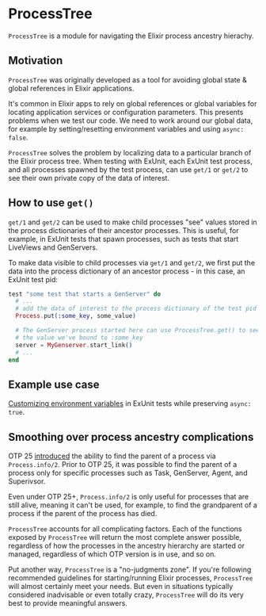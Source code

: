 # ProcessTree

<!-- MDOC -->
<!-- INCLUDE -->

`ProcessTree` is a module for navigating the Elixir process ancestry hierachy.

## Motivation

`ProcessTree` was originally developed as a tool for avoiding global state & global references in Elixir applications. 

It's common in Elixir apps to rely on global references or global variables for locating application services or configuration parameters. This presents problems when we test our code. We need to work around our global data, for example by setting/resetting environment variables and using `async: false`.

`ProcessTree` solves the problem by localizing data to a particular branch of the Elixir process tree. When testing with ExUnit, each ExUnit test process, and all processes spawned by the test process, can use `get/1` or `get/2` to see their own private copy of the data of interest.

## How to use `get()`

`get/1` and `get/2` can be used to make child processes "see" values stored in the process dictionaries of their ancestor processes. This is useful, for example, in ExUnit tests that spawn processes, such as tests that start LiveViews and GenServers.

To make data visible to child processes via `get/1` and `get/2`, we first put the data into the process dictionary of an ancestor process - in this case, an ExUnit test pid:

``` elixir
test "some test that starts a GenServer" do
  # ...
  # add the data of interest to the process dictionary of the test pid
  Process.put(:some_key, some_value)

  # The GenServer process started here can use ProcessTree.get() to see
  # the value we've bound to :some_key
  server = MyGenserver.start_link()
  # ...
end
```

## Example use case

[Customizing environment variables](./examples/environment-variable-example.md) in ExUnit tests while preserving `async: true`.


## Smoothing over process ancestry complications

OTP 25 [introduced](https://github.com/erlang/otp/pull/5768) the ability to find the parent of a process via `Process.info/2`. Prior to OTP 25, it was possible to find the parent of a process only for specific processes such as Task, GenServer, Agent, and Superivsor.

Even under OTP 25+, `Process.info/2` is only useful for processes that are still alive, meaning it can't be used, for example, to find the grandparent of a process if the parent of the process has died. 

`ProcessTree` accounts for all complicating factors. Each of the functions exposed by `ProcessTree` will return the most complete answer possible, regardless of how the processes in the ancestry hierarchy are started or managed, regardless of which OTP version is in use, and so on.

Put another way, `ProcessTree` is a "no-judgments zone". If you're following recommended guidelines for starting/running Elixir processes, `ProcessTree` will almost certainly meet your needs. But even in situations typically considered inadvisable or even totally crazy, `ProcessTree` will do its very best to provide meaningful answers.















